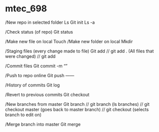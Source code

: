 # mtec_698

/New repo in selected folder
Ls
Git init
Ls -a

/Check status (of repo)
Git status

/Make new file on local
 Touch <name>
/Make new folder on local
Mkdir <name>

/Staging files (every change made to file)
Git add <name>
// git add . (All files that were changed)
// git add <folder name> 

/Commit files
Git commit -m “<commit note>”

/Push to repo online
Git push
——

/History of commits
Git log

/Revert to previous commits
Git checkout <copy hash of version you want to revert to>

/New branches from master
Git branch <name>
// git branch (ls branches)
// git checkout master (goes back to master branch)
// git checkout <name> (selects branch to edit on)

/Merge branch into master
Git merge <name of branch>
